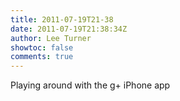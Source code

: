 ```yaml
---
title: 2011-07-19T21-38
date: 2011-07-19T21:38:34Z
author: Lee Turner
showtoc: false
comments: true
---
```


Playing around with the g+ iPhone app

